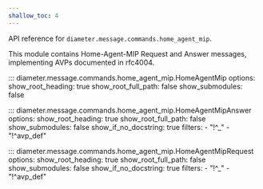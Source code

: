 ```yaml
---
shallow_toc: 4
---
```

API reference for `diameter.message.commands.home_agent_mip`.

This module contains Home-Agent-MIP Request and Answer messages, implementing
AVPs documented in rfc4004.

::: diameter.message.commands.home_agent_mip.HomeAgentMip
    options:
      show_root_heading: true
      show_root_full_path: false
      show_submodules: false


::: diameter.message.commands.home_agent_mip.HomeAgentMipAnswer
    options:
      show_root_heading: true
      show_root_full_path: false
      show_submodules: false
      show_if_no_docstring: true
      filters:
        - "!^_"
        - "!^avp_def"


::: diameter.message.commands.home_agent_mip.HomeAgentMipRequest
    options:
      show_root_heading: true
      show_root_full_path: false
      show_submodules: false
      show_if_no_docstring: true
      filters:
        - "!^_"
        - "!^avp_def"
